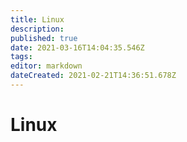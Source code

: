 ```yaml
---
title: Linux
description: 
published: true
date: 2021-03-16T14:04:35.546Z
tags: 
editor: markdown
dateCreated: 2021-02-21T14:36:51.678Z
---
```


# Linux
